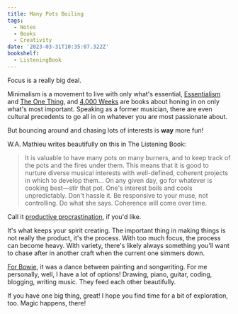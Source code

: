 ```yaml
---
title: Many Pots Boiling
tags:
  - Notes
  - Books
  - Creativity
date: '2023-03-31T10:35:07.322Z'
bookshelf:
  - ListeningBook
---
```


Focus is a really big deal.

Minimalism is a movement to live with only what's essential, [Essentialism](https://www.goodreads.com/book/show/18077875-essentialism?from_search=true&from_srp=true&qid=rM7v003GvZ&rank=1) and [The One Thing](https://www.goodreads.com/book/show/16256798-the-one-thing), and [4,000 Weeks](https://www.chrisdpadilla.com/books2022) are books about honing in on only what's most important. Speaking as a former musician, there are even cultural precedents to go all in on whatever you are most passionate about.

But bouncing around and chasing lots of interests is **way** more fun!

W.A. Mathieu writes beautifully on this in The Listening Book:

> It is valuable to have many pots on many burners, and to keep track of the pots and the fires under them. This means that it is good to nurture diverse musical interests with well-defined, coherent projects in which to develop them... On any given day, go for whatever is cooking best—stir that pot. One's interest boils and cools unpredictably. Don't hassle it. Be responsive to your muse, not controlling. Do what she says. Coherence will come over time.

Call it [productive procrastination](https://austinkleon.com/2023/01/26/productive-procrastination/), if you'd like.

It's what keeps your spirit creating. The important thing in making things is not really the product, it's the process. With too much focus, the process can become heavy. With variety, there's likely always something you'll want to chase after in another craft when the current one simmers down.

[For Bowie](https://www.chrisdpadilla.com/autodidacts), it was a dance between painting and songwriting. For me personally, well, I have a lot of options! Drawing, piano, guitar, coding, blogging, writing music. They feed each other beautifully.

If you have one big thing, great! I hope you find time for a bit of exploration, too. Magic happens, there!
